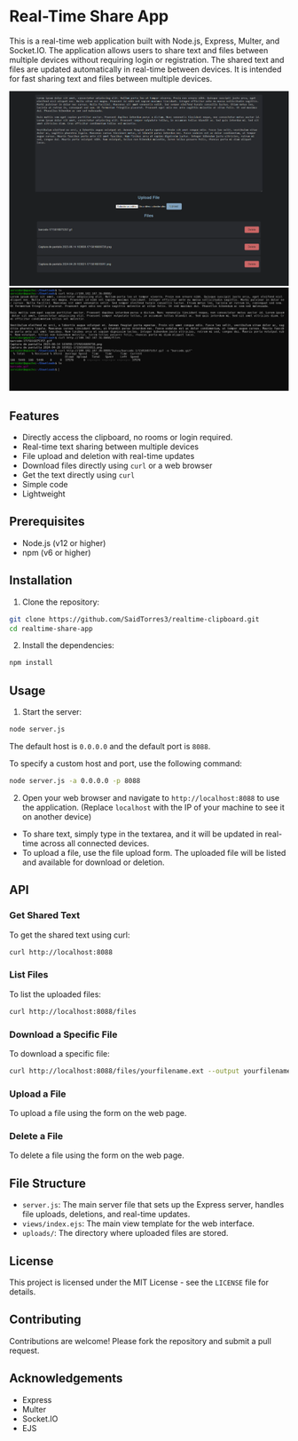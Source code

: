# Real-Time Share App

This is a real-time web application built with Node.js, Express, Multer, and Socket.IO. The application allows users to share text and files between multiple devices without requiring login or registration. The shared text and files are updated automatically in real-time between devices. It is intended for fast sharing text and files between multiple devices.

<img src="/images/frontend.png" width="800">

<img src="/images/batch.png" width="800">

## Features

- Directly access the clipboard, no rooms or login required.
- Real-time text sharing between multiple devices
- File upload and deletion with real-time updates
- Download files directly using `curl` or a web browser
- Get the text directly using `curl`
- Simple code
- Lightweight

## Prerequisites

- Node.js (v12 or higher)
- npm (v6 or higher)

## Installation

1. Clone the repository:

  ```bash
  git clone https://github.com/SaidTorres3/realtime-clipboard.git
  cd realtime-share-app
  ```

2. Install the dependencies:

  ```bash
  npm install
  ```

## Usage

1. Start the server:

  ```bash
  node server.js
  ```

  The default host is `0.0.0.0` and the default port is `8088`.

  To specify a custom host and port, use the following command:

  ```bash
  node server.js -a 0.0.0.0 -p 8088
  ```

2. Open your web browser and navigate to `http://localhost:8088` to use the application. (Replace `localhost` with the IP of your machine to see it on another device)

  - To share text, simply type in the textarea, and it will be updated in real-time across all connected devices.
  - To upload a file, use the file upload form. The uploaded file will be listed and available for download or deletion.

## API

### Get Shared Text

To get the shared text using curl:

  ```bash
  curl http://localhost:8088
  ```

### List Files

To list the uploaded files:

  ```bash
  curl http://localhost:8088/files
  ```

### Download a Specific File

To download a specific file:

  ```bash
  curl http://localhost:8088/files/yourfilename.ext --output yourfilename.ext
  ```

### Upload a File

To upload a file using the form on the web page.

### Delete a File

To delete a file using the form on the web page.

## File Structure

- `server.js`: The main server file that sets up the Express server, handles file uploads, deletions, and real-time updates.
- `views/index.ejs`: The main view template for the web interface.
- `uploads/`: The directory where uploaded files are stored.

## License

This project is licensed under the MIT License - see the `LICENSE` file for details.

## Contributing

Contributions are welcome! Please fork the repository and submit a pull request.

## Acknowledgements

- Express
- Multer
- Socket.IO
- EJS
